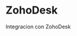 <!DOCTYPE HTML>
# ZohoDesk
Integracion con ZohoDesk
<html lang="es">
<head>
    <meta charset="UTF-8">
    <title>Página de Prueba</title>
</head>
<body>
       <script type="text/javascript" id="zsiqchat">var $zoho=$zoho || {};$zoho.salesiq = $zoho.salesiq || {widgetcode: "siqb25b943eaf1f92c7ed086df7176833fd70631f401d4249c45a91bf30aa6ab02f", values:{},ready:function(){}};var d=document;s=d.createElement("script");s.type="text/javascript";s.id="zsiqscript";s.defer=true;s.src="
https://salesiq.zohopublic.com/widget%22;t=d.getElementsByTagName(%22script
")[0];t.parentNode.insertBefore(s,t);</script>
</body>
</html>
